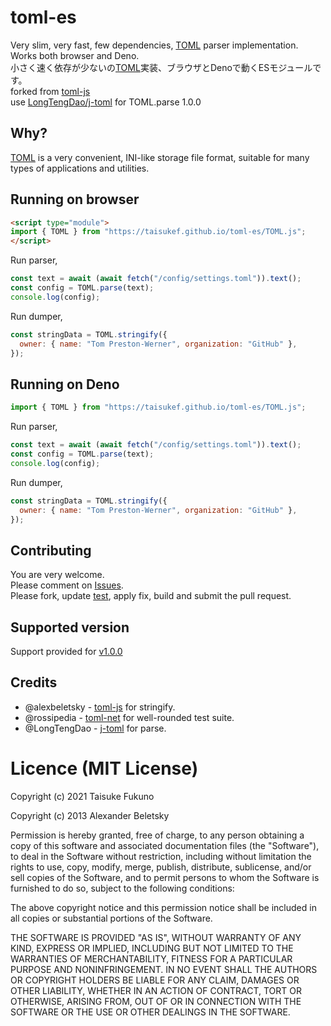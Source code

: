 # toml-es

Very slim, very fast, few dependencies, [TOML](https://toml.io/) parser
implementation. Works both browser and Deno.\
小さく速く依存が少ないの[TOML](https://toml.io/)実装、ブラウザとDenoで動くESモジュールです。\
forked from [toml-js](https://github.com/alexbeletsky/toml-js)\
use [LongTengDao/j-toml](https://github.com/LongTengDao/j-toml) for TOML.parse
1.0.0

## Why?

[TOML](https://toml.io/) is a very convenient, INI-like storage file format,
suitable for many types of applications and utilities.

## Running on browser

```html
<script type="module">
import { TOML } from "https://taisukef.github.io/toml-es/TOML.js";
</script>
```

Run parser,

```js
const text = await (await fetch("/config/settings.toml")).text();
const config = TOML.parse(text);
console.log(config);
```

Run dumper,

```js
const stringData = TOML.stringify({
  owner: { name: "Tom Preston-Werner", organization: "GitHub" },
});
```

## Running on Deno

```js
import { TOML } from "https://taisukef.github.io/toml-es/TOML.js";
```

Run parser,

```js
const text = await (await fetch("/config/settings.toml")).text();
const config = TOML.parse(text);
console.log(config);
```

Run dumper,

```js
const stringData = TOML.stringify({
  owner: { name: "Tom Preston-Werner", organization: "GitHub" },
});
```

## Contributing

You are very welcome.\
Please comment on [Issues](https://github.com/taisukef/toml-es/issues).\
Please fork, update [test](/test/), apply fix, build and submit the pull
request.

## Supported version

Support provided for [v1.0.0](https://toml.io/en/v1.0.0)

## Credits

- @alexbeletsky - [toml-js](https://github.com/alexbeletsky/toml-js) for stringify.
- @rossipedia - [toml-net](https://github.com/rossipedia/toml-net) for
  well-rounded test suite.
- @LongTengDao - [j-toml](https://github.com/LongTengDao/j-toml) for parse.

# Licence (MIT License)

Copyright (c) 2021 Taisuke Fukuno

Copyright (c) 2013 Alexander Beletsky

Permission is hereby granted, free of charge, to any person obtaining a copy of
this software and associated documentation files (the "Software"), to deal in
the Software without restriction, including without limitation the rights to
use, copy, modify, merge, publish, distribute, sublicense, and/or sell copies of
the Software, and to permit persons to whom the Software is furnished to do so,
subject to the following conditions:

The above copyright notice and this permission notice shall be included in all
copies or substantial portions of the Software.

THE SOFTWARE IS PROVIDED "AS IS", WITHOUT WARRANTY OF ANY KIND, EXPRESS OR
IMPLIED, INCLUDING BUT NOT LIMITED TO THE WARRANTIES OF MERCHANTABILITY, FITNESS
FOR A PARTICULAR PURPOSE AND NONINFRINGEMENT. IN NO EVENT SHALL THE AUTHORS OR
COPYRIGHT HOLDERS BE LIABLE FOR ANY CLAIM, DAMAGES OR OTHER LIABILITY, WHETHER
IN AN ACTION OF CONTRACT, TORT OR OTHERWISE, ARISING FROM, OUT OF OR IN
CONNECTION WITH THE SOFTWARE OR THE USE OR OTHER DEALINGS IN THE SOFTWARE.
